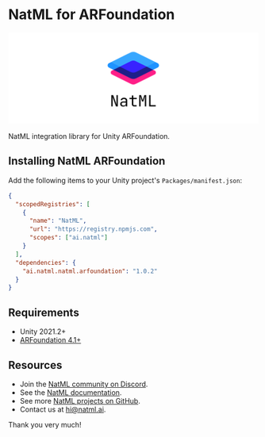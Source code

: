 # NatML for ARFoundation

![NatML](https://raw.githubusercontent.com/natmlx/.github/main/natml.png)

NatML integration library for Unity ARFoundation.

## Installing NatML ARFoundation
Add the following items to your Unity project's `Packages/manifest.json`:
```json
{
  "scopedRegistries": [
    {
      "name": "NatML",
      "url": "https://registry.npmjs.com",
      "scopes": ["ai.natml"]
    }
  ],
  "dependencies": {
    "ai.natml.natml.arfoundation": "1.0.2"
  }
}
```

## Requirements
- Unity 2021.2+
- [ARFoundation 4.1+](https://docs.unity3d.com/Packages/com.unity.xr.arfoundation@4.1/manual/index.html)

## Resources
- Join the [NatML community on Discord](https://natml.ai/community).
- See the [NatML documentation](https://docs.natml.ai/natml).
- See more [NatML projects on GitHub](https://github.com/natmlx).
- Contact us at [hi@natml.ai](mailto:hi@natml.ai).

Thank you very much!